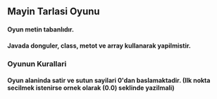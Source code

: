 ## Mayin Tarlasi Oyunu

#### Oyun metin tabanlıdır.
#### Javada donguler, class, metot ve array kullanarak yapilmistir.

### Oyunun Kurallari

#### Oyun alaninda satir ve sutun sayilari 0'dan baslamaktadir. (Ilk nokta secilmek istenirse ornek olarak (0.0) seklinde yazilmali)

### 
